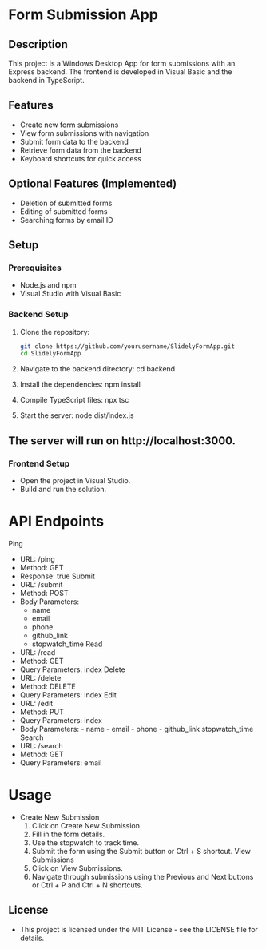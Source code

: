 # Form Submission App

## Description
This project is a Windows Desktop App for form submissions with an Express backend. The frontend is developed in Visual Basic and the backend in TypeScript.

## Features
- Create new form submissions
- View form submissions with navigation
- Submit form data to the backend
- Retrieve form data from the backend
- Keyboard shortcuts for quick access

## Optional Features (Implemented)
- Deletion of submitted forms
- Editing of submitted forms
- Searching forms by email ID

## Setup

### Prerequisites
- Node.js and npm
- Visual Studio with Visual Basic

### Backend Setup
1. Clone the repository:
   ```bash
   git clone https://github.com/yourusername/SlidelyFormApp.git
   cd SlidelyFormApp

2. Navigate to the backend directory:
   cd backend
   
3. Install the dependencies:
   npm install
   
4. Compile TypeScript files:
   npx tsc

5.  Start the server:
   node dist/index.js
## The server will run on http://localhost:3000.

### Frontend Setup
- Open the project in Visual Studio.
- Build and run the solution.

# API Endpoints
Ping
- URL: /ping
- Method: GET
- Response: true
Submit
- URL: /submit
- Method: POST
- Body Parameters:
     - name
     - email
     - phone
     - github_link
     - stopwatch_time
Read
- URL: /read
- Method: GET
- Query Parameters: index
Delete
- URL: /delete
- Method: DELETE
- Query Parameters: index
Edit
- URL: /edit
- Method: PUT
- Query Parameters: index
- Body Parameters:
      - name
      - email
      - phone
      - github_link
      stopwatch_time
Search
- URL: /search
- Method: GET
- Query Parameters: email

# Usage
- Create New Submission
   1. Click on Create New Submission.
   2. Fill in the form details.
   3. Use the stopwatch to track time.
   4. Submit the form using the Submit button or Ctrl + S shortcut.
View Submissions
   1. Click on View Submissions.
   2. Navigate through submissions using the Previous and Next buttons or Ctrl + P and Ctrl + N shortcuts.
      
## License
- This project is licensed under the MIT License - see the LICENSE file for details.
